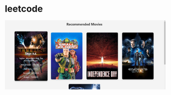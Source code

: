 
# leetcode


![alt text](https://github.com/suraj5621/Flick-Pick-AI-/blob/main/Screenshot%202024-08-21%20225334.png)
